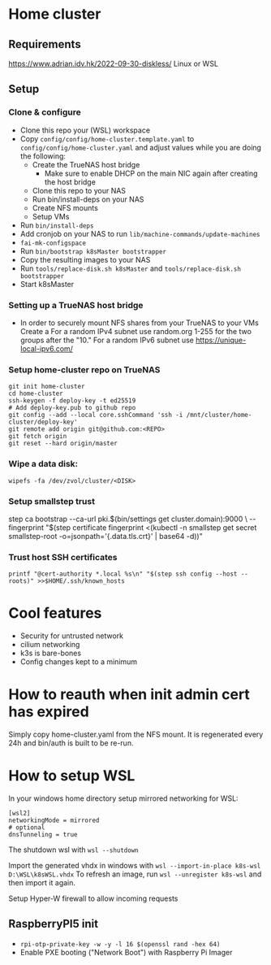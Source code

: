 # Home cluster

## Requirements

https://www.adrian.idv.hk/2022-09-30-diskless/
Linux or WSL

## Setup

### Clone & configure

- Clone this repo your (WSL) workspace
- Copy `config/config/home-cluster.template.yaml` to `config/config/home-cluster.yaml` and adjust values while you are doing the following:
  - Create the TrueNAS host bridge
    - Make sure to enable DHCP on the main NIC again after creating the host bridge
  - Clone this repo to your NAS
  - Run bin/install-deps on your NAS
  - Create NFS mounts
  - Setup VMs
- Run `bin/install-deps`
- Add cronjob on your NAS to run `lib/machine-commands/update-machines`
- `fai-mk-configspace`
- Run `bin/bootstrap k8sMaster bootstrapper`
- Copy the resulting images to your NAS
- Run `tools/replace-disk.sh k8sMaster` and `tools/replace-disk.sh bootstrapper`
- Start k8sMaster

### Setting up a TrueNAS host bridge

- In order to securely mount NFS shares from your TrueNAS to your VMs Create a
  For a random IPv4 subnet use random.org 1-255 for the two groups after the "10."
  For a random IPv6 subnet use https://unique-local-ipv6.com/

### Setup home-cluster repo on TrueNAS

```
git init home-cluster
cd home-cluster
ssh-keygen -f deploy-key -t ed25519
# Add deploy-key.pub to github repo
git config --add --local core.sshCommand 'ssh -i /mnt/cluster/home-cluster/deploy-key'
git remote add origin git@github.com:<REPO>
git fetch origin
git reset --hard origin/master
```

### Wipe a data disk:

```
wipefs -fa /dev/zvol/cluster/<DISK>
```

### Setup smallstep trust

step ca bootstrap --ca-url pki.$(bin/settings get cluster.domain):9000 \
	--fingerprint "$(step certificate fingerprint <(kubectl -n smallstep get secret smallstep-root -o=jsonpath='{.data.tls\.crt}' | base64 -d))"

### Trust host SSH certificates

`printf "@cert-authority *.local %s\n" "$(step ssh config --host --roots)" >>$HOME/.ssh/known_hosts`

# Cool features

- Security for untrusted network
- cilium networking
- k3s is bare-bones
- Config changes kept to a minimum

# How to reauth when init admin cert has expired

Simply copy home-cluster.yaml from the NFS mount. It is regenerated every 24h
and bin/auth is built to be re-run.

# How to setup WSL

In your windows home directory setup mirrored networking for WSL:

```
[wsl2]
networkingMode = mirrored
# optional
dnsTunneling = true
```

The shutdown wsl with `wsl --shutdown`

Import the generated vhdx in windows with `wsl --import-in-place k8s-wsl D:\WSL\k8sWSL.vhdx`
To refresh an image, run `wsl --unregister k8s-wsl` and then import it again.

Setup Hyper-W firewall to allow incoming requests

## RaspberryPI5 init

- `rpi-otp-private-key -w -y -l 16 $(openssl rand -hex 64)`
- Enable PXE booting ("Network Boot") with Raspberry Pi Imager
